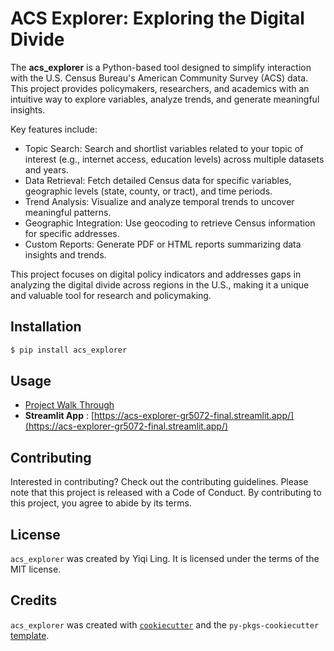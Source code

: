 # ACS Explorer: Exploring the Digital Divide

The **acs_explorer** is a Python-based tool designed to simplify interaction with the U.S. Census Bureau's American Community Survey (ACS) data. This project provides policymakers, researchers, and academics with an intuitive way to explore variables, analyze trends, and generate meaningful insights.

Key features include:

- Topic Search: Search and shortlist variables related to your topic of interest (e.g., internet access, education levels) across multiple datasets and years.
- Data Retrieval: Fetch detailed Census data for specific variables, geographic levels (state, county, or tract), and time periods.
- Trend Analysis: Visualize and analyze temporal trends to uncover meaningful patterns.
- Geographic Integration: Use geocoding to retrieve Census information for specific addresses.
- Custom Reports: Generate PDF or HTML reports summarizing data insights and trends.

This project focuses on digital policy indicators and addresses gaps in analyzing the digital divide across regions in the U.S., making it a unique and valuable tool for research and policymaking.

## Installation

```bash
$ pip install acs_explorer
```

## Usage

- [Project Walk Through](https://github.com/77889itsme/acs-explorer/blob/main/Project_Walkthrouh.ipynb)
- **Streamlit App** : [https://acs-explorer-gr5072-final.streamlit.app/](https://acs-explorer-gr5072-final.streamlit.app/)

## Contributing

Interested in contributing? Check out the contributing guidelines. Please note that this project is released with a Code of Conduct. By contributing to this project, you agree to abide by its terms.

## License

`acs_explorer` was created by Yiqi Ling. It is licensed under the terms of the MIT license.

## Credits

`acs_explorer` was created with [`cookiecutter`](https://cookiecutter.readthedocs.io/en/latest/) and the `py-pkgs-cookiecutter` [template](https://github.com/py-pkgs/py-pkgs-cookiecutter).
